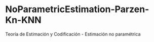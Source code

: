 # NoParametricEstimation-Parzen-Kn-KNN
Teoría de Estimación y Codificación - Estimación no paramétrica

